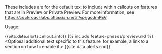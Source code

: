 These includes are for the default text to include within callouts on features that are in Preview or Private Preview. For more information, see https://cockroachlabs.atlassian.net/l/cp/jgsdmKE6

Usage:

{{site.data.alerts.callout_info}}
{% include feature-phases/preview.md %} <Optional additional text specific to this feature, for example, a link to a section on how to enable it.>
{{site.data.alerts.end}}
